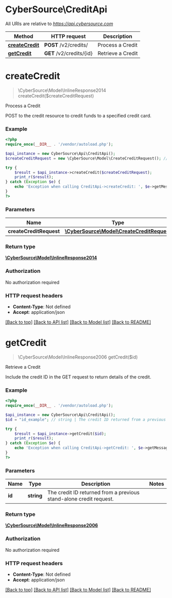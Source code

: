 # CyberSource\CreditApi

All URIs are relative to *https://api.cybersource.com*

Method | HTTP request | Description
------------- | ------------- | -------------
[**createCredit**](CreditApi.md#createCredit) | **POST** /v2/credits/ | Process a Credit
[**getCredit**](CreditApi.md#getCredit) | **GET** /v2/credits/{id} | Retrieve a Credit


# **createCredit**
> \CyberSource\Model\InlineResponse2014 createCredit($createCreditRequest)

Process a Credit

POST to the credit resource to credit funds to a specified credit card.

### Example
```php
<?php
require_once(__DIR__ . '/vendor/autoload.php');

$api_instance = new CyberSource\Api\CreditApi();
$createCreditRequest = new \CyberSource\Model\CreateCreditRequest(); // \CyberSource\Model\CreateCreditRequest | 

try {
    $result = $api_instance->createCredit($createCreditRequest);
    print_r($result);
} catch (Exception $e) {
    echo 'Exception when calling CreditApi->createCredit: ', $e->getMessage(), PHP_EOL;
}
?>
```

### Parameters

Name | Type | Description  | Notes
------------- | ------------- | ------------- | -------------
 **createCreditRequest** | [**\CyberSource\Model\CreateCreditRequest**](../Model/CreateCreditRequest.md)|  |

### Return type

[**\CyberSource\Model\InlineResponse2014**](../Model/InlineResponse2014.md)

### Authorization

No authorization required

### HTTP request headers

 - **Content-Type**: Not defined
 - **Accept**: application/json

[[Back to top]](#) [[Back to API list]](../../README.md#documentation-for-api-endpoints) [[Back to Model list]](../../README.md#documentation-for-models) [[Back to README]](../../README.md)

# **getCredit**
> \CyberSource\Model\InlineResponse2006 getCredit($id)

Retrieve a Credit

Include the credit ID in the GET request to return details of the credit.

### Example
```php
<?php
require_once(__DIR__ . '/vendor/autoload.php');

$api_instance = new CyberSource\Api\CreditApi();
$id = "id_example"; // string | The credit ID returned from a previous stand-alone credit request.

try {
    $result = $api_instance->getCredit($id);
    print_r($result);
} catch (Exception $e) {
    echo 'Exception when calling CreditApi->getCredit: ', $e->getMessage(), PHP_EOL;
}
?>
```

### Parameters

Name | Type | Description  | Notes
------------- | ------------- | ------------- | -------------
 **id** | **string**| The credit ID returned from a previous stand-alone credit request. |

### Return type

[**\CyberSource\Model\InlineResponse2006**](../Model/InlineResponse2006.md)

### Authorization

No authorization required

### HTTP request headers

 - **Content-Type**: Not defined
 - **Accept**: application/json

[[Back to top]](#) [[Back to API list]](../../README.md#documentation-for-api-endpoints) [[Back to Model list]](../../README.md#documentation-for-models) [[Back to README]](../../README.md)

